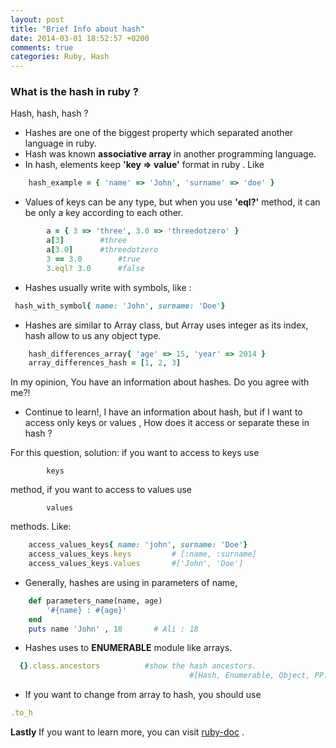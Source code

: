 ```yaml
---
layout: post
title: "Brief Info about hash"
date: 2014-03-01 18:52:57 +0200
comments: true
categories: Ruby, Hash
---
```


### What is the hash in ruby ?

Hash, hash, hash ?

- Hashes are one of the biggest property which separated another language in ruby.
- Hash was known **associative array** in another programming language.
- In hash, elements keep **'key => value'** format in ruby . Like

```ruby
    hash_example = { 'name' => 'John', 'surname' => 'doe' }
```



- Values of keys can be any type, but when you use **'eql?'** method, it can be only a key according to each other.

```ruby
        a = { 3 => 'three', 3.0 => 'threedotzero' }
        a[3]        #three
        a[3.0]      #threedotzero
        3 == 3.0        #true
        3.eql? 3.0      #false
```
- Hashes usually write with symbols, like :

```ruby
 hash_with_symbol{ name: 'John', surname: 'Doe'}
```

- Hashes are similar to Array class, but Array uses integer as its index, hash allow to us any object type.

```ruby
    hash_differences_array{ 'age' => 15, 'year' => 2014 }
    array_differences_hash = [1, 2, 3]
```

In my opinion, You have an information about hashes. Do you agree with me?!

- Continue to learn!, I have an information about hash, but if I want to access only keys or values , How does it access or separate these in hash ?

For this question, solution: if you want to access to keys use

            keys

method, if you want to access to values use

            values

methods. Like:

```ruby
    access_values_keys{ name: 'john', surname: 'Doe'}
    access_values_keys.keys         # [:name, :surname]
    access_values_keys.values       #['John', 'Doe']
```

- Generally, hashes are using in parameters of name,

```ruby
    def parameters_name(name, age)
        '#{name} : #{age}'
    end
    puts name 'John' , 18       # Ali : 18
```

- Hashes uses to **ENUMERABLE** module like arrays.

```ruby
  {}.class.ancestors          #show the hash ancestors.
                                        #[Hash, Enumerable, Object, PP::ObjectMixin, Kernel, BasicObject]
```

- If you want to change from array to hash, you should use

```ruby
.to_h
```



**Lastly** If you want to learn more, you can visit [ruby-doc](http://www.ruby-doc.org/core-2.0/Hash.html) .
















